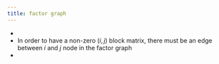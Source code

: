 ```yaml
---
title: factor graph
---
```


-
- In order to have a non-zero $(i,j)$ block matrix, there must be an edge between $i$ and $j$ node in the factor graph
-